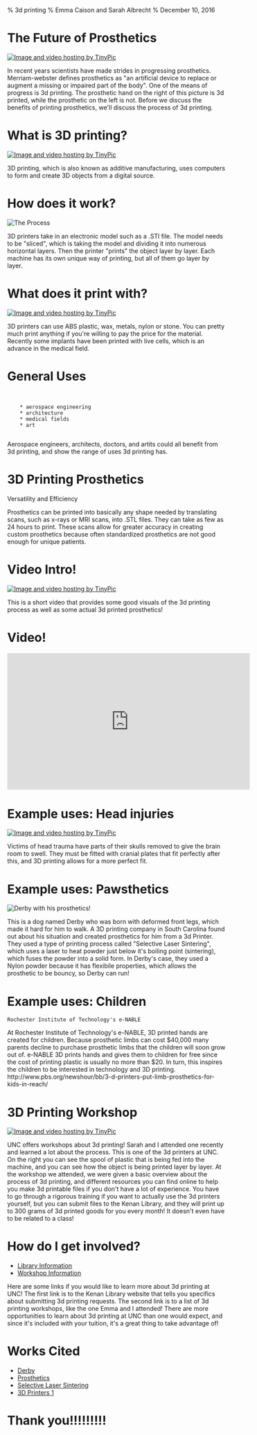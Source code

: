 % 3d printing
% Emma Caison and Sarah Albrecht
% December 10, 2016

# The Future of Prosthetics

<a href="http://tinypic.com?ref=fthrvl" target="_blank"><img src="http://i68.tinypic.com/fthrvl.jpg" border="0" alt="Image and video hosting by TinyPic"></a>

<aside class="notes">
In recent years scientists have made strides in progressing prosthetics. Merriam-webster defines prosthetics as "an artificial device to replace or augment
a missing or impaired part of the body". One of the means of progress is 3d printing. The prosthetic hand on the right of this picture is 3d printed, while the prosthetic on the left is not. Before we discuss the benefits of printing prosthetics, we'll discuss the process of 3d printing.
</aside>




# What is 3D printing?


<a href="http://tinypic.com?ref=fjgm04" target="_blank"><img src="http://i65.tinypic.com/fjgm04.jpg" border="0" alt="Image and video hosting by TinyPic"></a>
    


<aside class="notes">
3D printing, which is also known as additive manufacturing, uses computers to
form and create 3D objects from a digital source.
</aside>


# How does it work?

![The Process](http://www.techandtrick.com/wp-content/uploads/2015/04/how-3d-printing-works-1.jpg)


<aside class="notes">
3D printers take in an electronic model such as a .STl file. The model needs to
be "sliced", which is taking the model and dividing it into numerous horizontal
layers. Then the printer "prints" the object layer by layer. Each machine has
its own unique way of printing, but all of them go layer by layer.
</aside>


# What does it print with?



<a href="http://tinypic.com?ref=e8lcnd" target="_blank"><img src="http://i68.tinypic.com/e8lcnd.jpg" border="0" alt="Image and video hosting by TinyPic"></a>

<aside class="notes">
3D printers can use ABS plastic, wax, metals, nylon or stone. You can pretty
much print anything if you're willing to pay the price for the material. Recently
some implants have been printed with live cells, which is an advance in the
medical field.
</aside>


# General Uses


```


	* aerospace engineering
	* architecture
	* medical fields
	* art
    
```
<aside class="notes">
Aerospace engineers, architects, doctors, and artits could all benefit from 3d printing, and show the range of uses 3d printing has.
</aside>




# 3D Printing Prosthetics



Versatility and Efficiency

<aside class="notes">
Prosthetics can be printed into basically any shape needed by translating scans, such
as x-rays or MRI scans, into .STL files. They can take as few as 24 hours to
print. These scans allow for greater accuracy in creating custom prosthetics because
often standardized prosthetics are not good enough for unique patients.
</aside>

# Video Intro!

<a href="http://tinypic.com?ref=f2pi7s" target="_blank"><img src="http://i64.tinypic.com/f2pi7s.png" border="0" alt="Image and video hosting by TinyPic"></a>


<aside class="notes">
This is a short video that provides some good visuals of the 3d printing process as well as some actual 3d printed prosthetics!
</aside>

# Video!
 
<iframe width="560" height="315" src="https://www.youtube.com/embed/w8Nvq7aGqoA" frameborder="0" allowfullscreen></iframe>



# Example uses: Head injuries

<a href="http://tinypic.com?ref=wtb12w" target="_blank"><img src="http://i68.tinypic.com/wtb12w.jpg" border="0" alt="Image and video hosting by TinyPic"></a>


<aside class="notes">
Victims of head trauma have parts of their skulls removed to give the brain room
to swell. They must be fitted with cranial plates that fit perfectly after this,
and 3D printing allows for a more perfect fit.</aside>


# Example uses: Pawsthetics

![Derby with his prosthetics!](https://i.ytimg.com/vi/uRmoowIN8aY/maxresdefault.jpg)

<aside class="notes">
	This is a dog named Derby who was born with deformed front legs, which made it hard for him to walk. A 3D printing company in South Carolina found out about his situation and created prosthetics for him from a 3d Printer. They used a type of printing process called "Selective Laser Sintering", which uses a laser to heat powder just below it's boiling point (sintering), which fuses the powder into a solid form. In Derby's case, they used a Nylon powder because it has flexibile properties, which allows the prosthetic to be bouncy, so Derby can run!
</aside>




# Example uses: Children


```
Rochester Institute of Technology's e-NABLE
```
<aside class="notes">
At Rochester Institute of Technology's e-NABLE, 3D printed hands are
created for children. Because prosthetic limbs can cost $40,000 many parents decline
to purchase prosthetic limbs that the children will soon grow out of. e-NABLE
3D prints hands and gives them to children for free since the cost of printing
plastic is usually no more than $20. In turn, this inspires the children to be
interested in technology and 3D printing.
http://www.pbs.org/newshour/bb/3-d-printers-put-limb-prosthetics-for-kids-in-reach/
</aside>


# 3D Printing Workshop
 
<a href="http://tinypic.com?ref=2zi51ls" target="_blank"><img src="http://i65.tinypic.com/2zi51ls.jpg" border="0" alt="Image and video hosting by TinyPic"></a>
 

<aside class="notes">
	UNC offers workshops about 3d printing! Sarah and I attended one recently and learned a lot about the process. This is one of the 3d printers at UNC. On the right you can see the spool of plastic that is being fed into the machine, and you can see how the object is being printed layer by layer. At the workshop we attended, we were given a basic overview about the process of 3d printing, and different resources you can find online to help you make 3d printable files if you don't have a lot of experience. You have to go through a rigorous training if you want to actually use the 3d printers yourself, but you can submit files to the Kenan Library, and they will print up to 300 grams of 3d printed goods for you every month! It doesn't even have to be related to a class!
</aside>


# How do I get involved?
 

* [Library Information](http://library.unc.edu/makerspace/3d-printing/)
* [Workshop Information](http://library.unc.edu/makerspace/workshops/)

<aside class="notes">
	Here are some links if you would like to learn more about 3d printing at UNC! The first link is to the Kenan Library website that tells you specifics about submitting 3d printing requests. The second link is to a list of 3d printing workshops, like the one Emma and I attended! There are more opportunities to learn about 3d printing at UNC than one would expect, and since it's included with your tuition, it's a great thing to take advantage of!
</aside>
 
# Works Cited
 

* [Derby](https://www.engadget.com/2015/12/29/derby-the-dog-gets-better-3d-printed-paw-prosthetics/)
* [Prosthetics](https://www.ncbi.nlm.nih.gov/pmc/articles/PMC4189697/)
* [Selective Laser Sintering](http://www.livescience.com/38862-selective-laser-sintering.html)
* [3D Printers 1](http://www.independent.co.uk/life-style/gadgets-and-tech/features/3d-printing-for-dummies-how-do-3d-printers-work-8668937.html)




# Thank you!!!!!!!!!